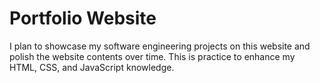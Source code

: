 # Portfolio Website
I plan to showcase my software engineering projects on this website and polish the website contents over time. This is practice to enhance my HTML, CSS, and JavaScript knowledge.
